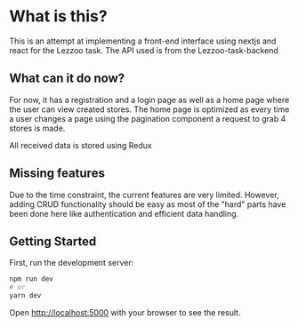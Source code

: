 # What is this?

This is an attempt at implementing a front-end interface using nextjs and react for the Lezzoo task. The API used is from the Lezzoo-task-backend

## What can it do now?

For now, it has a registration and a login page as well as a home page where the user can view created stores. The home page is optimized as every time a user changes a page using the pagination component a request to grab 4 stores is made.

All received data is stored using Redux

## Missing features

Due to the time constraint, the current features are very limited. However, adding CRUD functionality should be easy as most of the "hard" parts have been done here like authentication and efficient data handling.

## Getting Started

First, run the development server:

```bash
npm run dev
# or
yarn dev
```

Open [http://localhost:5000](http://localhost:5000) with your browser to see the result.
